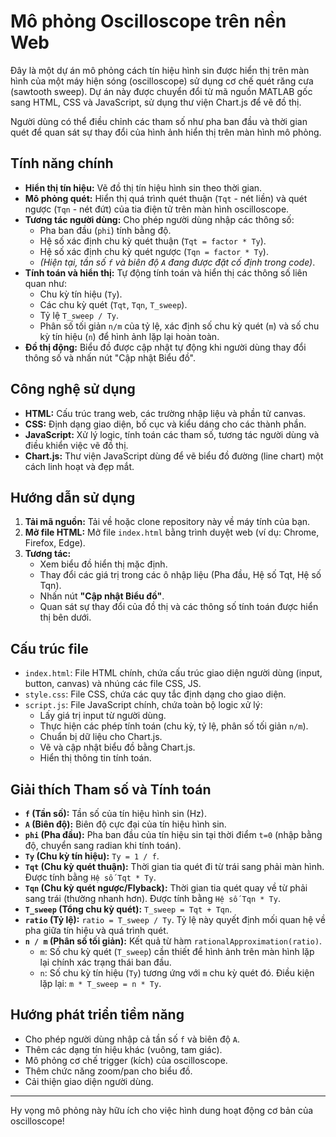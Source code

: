 # Mô phỏng Oscilloscope trên nền Web

Đây là một dự án mô phỏng cách tín hiệu hình sin được hiển thị trên màn hình của một máy hiện sóng (oscilloscope) sử dụng cơ chế quét răng cưa (sawtooth sweep). Dự án này được chuyển đổi từ mã nguồn MATLAB gốc sang HTML, CSS và JavaScript, sử dụng thư viện Chart.js để vẽ đồ thị.

Người dùng có thể điều chỉnh các tham số như pha ban đầu và thời gian quét để quan sát sự thay đổi của hình ảnh hiển thị trên màn hình mô phỏng.

## Tính năng chính

* **Hiển thị tín hiệu:** Vẽ đồ thị tín hiệu hình sin theo thời gian.
* **Mô phỏng quét:** Hiển thị quá trình quét thuận (`Tqt` - nét liền) và quét ngược (`Tqn` - nét đứt) của tia điện tử trên màn hình oscilloscope.
* **Tương tác người dùng:** Cho phép người dùng nhập các thông số:
    * Pha ban đầu (`phi`) tính bằng độ.
    * Hệ số xác định chu kỳ quét thuận (`Tqt = factor * Ty`).
    * Hệ số xác định chu kỳ quét ngược (`Tqn = factor * Ty`).
    * *(Hiện tại, tần số `f` và biên độ `A` đang được đặt cố định trong code)*.
* **Tính toán và hiển thị:** Tự động tính toán và hiển thị các thông số liên quan như:
    * Chu kỳ tín hiệu (`Ty`).
    * Các chu kỳ quét (`Tqt`, `Tqn`, `T_sweep`).
    * Tỷ lệ `T_sweep / Ty`.
    * Phân số tối giản `n/m` của tỷ lệ, xác định số chu kỳ quét (`m`) và số chu kỳ tín hiệu (`n`) để hình ảnh lặp lại hoàn toàn.
* **Đồ thị động:** Biểu đồ được cập nhật tự động khi người dùng thay đổi thông số và nhấn nút "Cập nhật Biểu đồ".

## Công nghệ sử dụng

* **HTML:** Cấu trúc trang web, các trường nhập liệu và phần tử canvas.
* **CSS:** Định dạng giao diện, bố cục và kiểu dáng cho các thành phần.
* **JavaScript:** Xử lý logic, tính toán các tham số, tương tác người dùng và điều khiển việc vẽ đồ thị.
* **Chart.js:** Thư viện JavaScript dùng để vẽ biểu đồ đường (line chart) một cách linh hoạt và đẹp mắt.

## Hướng dẫn sử dụng

1.  **Tải mã nguồn:** Tải về hoặc clone repository này về máy tính của bạn.
2.  **Mở file HTML:** Mở file `index.html` bằng trình duyệt web (ví dụ: Chrome, Firefox, Edge).
3.  **Tương tác:**
    * Xem biểu đồ hiển thị mặc định.
    * Thay đổi các giá trị trong các ô nhập liệu (Pha đầu, Hệ số Tqt, Hệ số Tqn).
    * Nhấn nút **"Cập nhật Biểu đồ"**.
    * Quan sát sự thay đổi của đồ thị và các thông số tính toán được hiển thị bên dưới.

## Cấu trúc file

* `index.html`: File HTML chính, chứa cấu trúc giao diện người dùng (input, button, canvas) và nhúng các file CSS, JS.
* `style.css`: File CSS, chứa các quy tắc định dạng cho giao diện.
* `script.js`: File JavaScript chính, chứa toàn bộ logic xử lý:
    * Lấy giá trị input từ người dùng.
    * Thực hiện các phép tính toán (chu kỳ, tỷ lệ, phân số tối giản `n/m`).
    * Chuẩn bị dữ liệu cho Chart.js.
    * Vẽ và cập nhật biểu đồ bằng Chart.js.
    * Hiển thị thông tin tính toán.

## Giải thích Tham số và Tính toán

* **`f` (Tần số):** Tần số của tín hiệu hình sin (Hz).
* **`A` (Biên độ):** Biên độ cực đại của tín hiệu hình sin.
* **`phi` (Pha đầu):** Pha ban đầu của tín hiệu sin tại thời điểm `t=0` (nhập bằng độ, chuyển sang radian khi tính toán).
* **`Ty` (Chu kỳ tín hiệu):** `Ty = 1 / f`.
* **`Tqt` (Chu kỳ quét thuận):** Thời gian tia quét đi từ trái sang phải màn hình. Được tính bằng `Hệ số Tqt * Ty`.
* **`Tqn` (Chu kỳ quét ngược/Flyback):** Thời gian tia quét quay về từ phải sang trái (thường nhanh hơn). Được tính bằng `Hệ số Tqn * Ty`.
* **`T_sweep` (Tổng chu kỳ quét):** `T_sweep = Tqt + Tqn`.
* **`ratio` (Tỷ lệ):** `ratio = T_sweep / Ty`. Tỷ lệ này quyết định mối quan hệ về pha giữa tín hiệu và quá trình quét.
* **`n / m` (Phân số tối giản):** Kết quả từ hàm `rationalApproximation(ratio)`.
    * `m`: Số chu kỳ quét (`T_sweep`) cần thiết để hình ảnh trên màn hình lặp lại chính xác trạng thái ban đầu.
    * `n`: Số chu kỳ tín hiệu (`Ty`) tương ứng với `m` chu kỳ quét đó. Điều kiện lặp lại: `m * T_sweep = n * Ty`.

## Hướng phát triển tiềm năng

* Cho phép người dùng nhập cả tần số `f` và biên độ `A`.
* Thêm các dạng tín hiệu khác (vuông, tam giác).
* Mô phỏng cơ chế trigger (kích) của oscilloscope.
* Thêm chức năng zoom/pan cho biểu đồ.
* Cải thiện giao diện người dùng.

---

Hy vọng mô phỏng này hữu ích cho việc hình dung hoạt động cơ bản của oscilloscope!